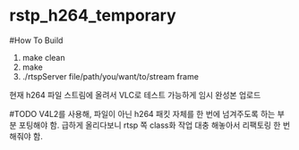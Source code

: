 # rstp_h264_temporary

#How To Build
1. make clean
2. make
3. ./rtspServer file/path/you/want/to/stream frame

현재 h264 파일 스트림에 올려서 VLC로 테스트 가능하게 임시 완성본 업로드

#TODO
V4L2를 사용해, 파일이 아닌 h264 패킷 자체를 한 번에 넘겨주도록 하는 부분 포팅해야 함.
급하게 올리다보니 rtsp 쪽 class화 작업 대충 해놓아서 리팩토링 한 번 해줘야 함.
